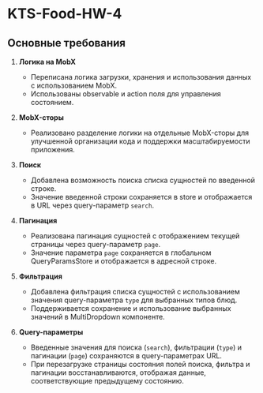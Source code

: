 # KTS-Food-HW-4

## Основные требования

1. **Логика на MobX**

   - Переписана логика загрузки, хранения и использования данных с использованием MobX.
   - Использованы observable и action поля для управления состоянием.

2. **MobX-сторы**

   - Реализовано разделение логики на отдельные MobX-сторы для улучшенной организации кода и поддержки масштабируемости приложения.

3. **Поиск**

   - Добавлена возможность поиска списка сущностей по введенной строке.
   - Значение введенной строки сохраняется в store и отображается в URL через query-параметр `search`.

4. **Пагинация**

   - Реализована пагинация сущностей с отображением текущей страницы через query-параметр `page`.
   - Значение параметра `page` сохраняется в глобальном QueryParamsStore и отображается в адресной строке.

5. **Фильтрация**

   - Добавлена фильтрация списка сущностей с использованием значения query-параметра `type` для выбранных типов блюд.
   - Поддерживается сохранение и использование выбранных значений в MultiDropdown компоненте.

6. **Query-параметры**
   - Введенные значения для поиска (`search`), фильтрации (`type`) и пагинации (`page`) сохраняются в query-параметрах URL.
   - При перезагрузке страницы состояния полей поиска, фильтра и пагинации восстанавливаются, отображая данные, соответствующие предыдущему состоянию.
